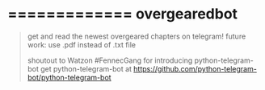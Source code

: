 =============
overgearedbot
=============

> get and read the newest overgeared chapters on telegram!
> future work: use .pdf instead of .txt file
>
> shoutout to Watzon #FennecGang for introducing python-telegram-bot
> get python-telegram-bot at https://github.com/python-telegram-bot/python-telegram-bot

